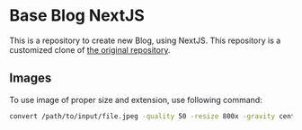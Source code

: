 # Base Blog NextJS

This is a repository to create new Blog, using NextJS. This repository is a customized clone of [the original repository](https://github.com/timlrx/tailwind-nextjs-starter-blog).

## Images

To use image of proper size and extension, use following command:

```bash
convert /path/to/input/file.jpeg -quality 50 -resize 800x -gravity center -crop 4:3 public/static/images/2024/01/output.webp

```
